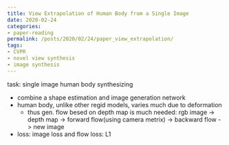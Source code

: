 ```yaml
---
title: View Extrapolation of Human Body from a Single Image
date: 2020-02-24
categories:
- paper-reading
permalink: /posts/2020/02/24/paper_view_extrapolation/
tags:
- CVPR
- novel view synthesis
- image synthesis
---
```


task: single image human body synthesizing
- combine a shape estimation and image generation network
- human body, unlike other regid models, varies much due to deformation
    - thus gen. flow besed on depth map is much needed: rgb image -> depth map -> forward flow(using camera metrix) -> backward flow -> new image
- loss: image loss and flow loss: L1
